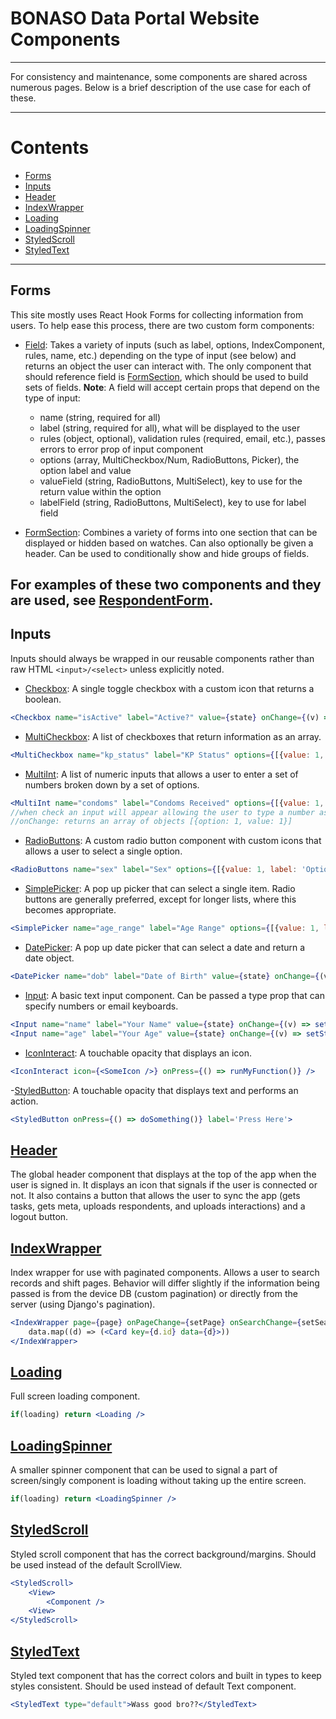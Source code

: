 # BONASO Data Portal Website Components

---

For consistency and maintenance, some components are shared across numerous pages. Below is a brief description of the use case for each of these.

---

# Contents
- [Forms](#forms)
- [Inputs](#inputs)
- [Header](#header)
- [IndexWrapper](#indexwrapper)
- [Loading](#loading)
- [LoadingSpinner](#loadingspinner)
- [StyledScroll](#styledscroll)
- [StyledText](#styledtext)

---

## Forms
This site mostly uses React Hook Forms for collecting information from users. To help ease this process, there are two custom form components:

- [Field](/components/forms/Field.tsx): Takes a variety of inputs (such as label, options, IndexComponent, rules, name, etc.) depending on the type of input (see below) and returns an object the user can interact with. The only component that should reference field is [FormSection](/components/forms/FormSection.tsx), which should be used to build sets of fields. **Note**: A field will accept certain props that depend on the type of input:
    - name (string, required for all)
    - label (string, required for all), what will be displayed to the user
    - rules (object, optional), validation rules (required, email, etc.), passes errors to error prop of input component
    - options (array, MultiCheckbox/Num, RadioButtons, Picker), the option label and value
    - valueField (string, RadioButtons, MultiSelect), key to use for the return value within the option
    - labelField (string, RadioButtons, MultiSelect), key to use for label field

- [FormSection](/components/forms/FormSection.tsx): Combines a variety of forms into one section that can be displayed or hidden based on watches. Can also optionally be given a header. Can be used to conditionally show and hide groups of fields.

For examples of these two components and they are used, see [RespondentForm](/app/authorized/(tabs)/respondents/forms/respondentForm.tsx).
---

## Inputs
Inputs should always be wrapped in our reusable components rather than raw HTML `<input>/<select>` unless explicitly noted.

- [Checkbox](/components/inputs/Checkbox.tsx): A single toggle checkbox with a custom icon that returns a boolean.
```jsx
<Checkbox name="isActive" label="Active?" value={state} onChange={(v) => setState(v)} /> //onChange: boolean (true when checked, false when unchecked)
```

- [MultiCheckbox](/components/inputs/MultiCheckbox.tsx): A list of checkboxes that return information as an array.
```jsx
<MultiCheckbox name="kp_status" label="KP Status" options={[{value: 1, label: 'Option1'}, {value: 2, label: 'Option2'}]} value={state} onChange={(v) => setState(v)} /> //onChange: array of values
```

- [MultiInt](/components/inputs/MultiInt.tsx): A list of numeric inputs that allows a user to enter a set of numbers broken down by a set of options.
```jsx
<MultiInt name="condoms" label="Condoms Received" options={[{value: 1, label: 'Option1'}]} value={state} onChange={(v) => setState(v)} /> 
//when check an input will appear allowing the user to type a number associated with that selected option
//onChange: returns an array of objects [{option: 1, value: 1}]
```

- [RadioButtons](/components/inputs/RadioButtons.tsx): A custom radio button component with custom icons that allows a user to select a single option.
```jsx
<RadioButtons name="sex" label="Sex" options={[{value: 1, label: 'Option1'}, {value: 2, label: 'Option2'}]} value={state} onChange={(v) => setState(v)} /> //onChange: returns selected value
```

- [SimplePicker](/components/inputs/SimplePicker.tsx): A pop up picker that can select a single item. Radio buttons are generally preferred, except for longer lists, where this becomes appropriate. 
```jsx
<SimplePicker name="age_range" label="Age Range" options={[{value: 1, label: 'Option1'}, {value: 2, label: 'Option2'}]} value={state} onChange={(v) => setState(v)} /> //onChange: returns selected value
```

- [DatePicker](/components/inputs/DatePicker.tsx): A pop up date picker that can select a date and return a date object.
```jsx
<DatePicker name="dob" label="Date of Birth" value={state} onChange={(v) => setState(v)} /> //onChange: returns selected date as a date object
```
- [Input](/components/inputs/Input.tsx): A basic text input component. Can be passed a type prop that can specify numbers or email keyboards. 
```jsx
<Input name="name" label="Your Name" value={state} onChange={(v) => setState(v)} /> 
<Input name="age" label="Your Age" value={state} onChange={(v) => setState(v)} type={'number'}/> //onChange: returns the typed value
```

- [IconInteract](/components/inputs/IconInteract.tsx): A touchable opacity that displays an icon.
```jsx
<IconInteract icon={<SomeIcon />} onPress={() => runMyFunction()} />
```
-[StyledButton](/components/inputs/StyledButton.tsx): A touchable opacity that displays text and performs an action. 
```jsx
<StyledButton onPress={() => doSomething()} label='Press Here'>
```

## [Header](/components/header.tsx)
The global header component that displays at the top of the app when the user is signed in. It displays an icon that signals if the user is connected or not. It also contains a button that allows the user to sync the app (gets tasks, gets meta, uploads respondents, and uploads interactions) and a logout button. 

## [IndexWrapper](/components/IndexWrapper.tsx)
Index wrapper for use with paginated components. Allows a user to search records and shift pages. Behavior will differ slightly if the information being passed is from the device DB (custom pagination) or directly from the server (using Django's pagination).
```jsx
<IndexWrapper page={page} onPageChange={setPage} onSearchChange={setSearch} entries={data.count} fromServer={false}>
    data.map((d) => (<Card key={d.id} data={d}>))
</IndexWrapper>
```

## [Loading](/components/Loading.tsx)
Full screen loading component. 
```jsx
if(loading) return <Loading />
```

## [LoadingSpinner](/components/LoadingSpinner.tsx)
A smaller spinner component that can be used to signal a part of screen/singly component is loading without taking up the entire screen. 
```jsx
if(loading) return <LoadingSpinner />
```

## [StyledScroll](/components/styledScroll.tsx)
Styled scroll component that has the correct background/margins. Should be used instead of the default ScrollView. 
```jsx
<StyledScroll>
    <View>
        <Component />
    <View>
</StyledScroll>
```

## [StyledText](/components/styledText.tsx)
Styled text component that has the correct colors and built in types to keep styles consistent. Should be used instead of default Text component. 
```jsx
<StyledText type="default">Wass good bro??</StyledText>
```